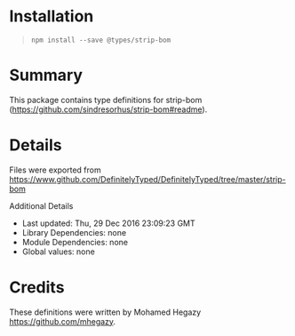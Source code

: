 # Installation
> `npm install --save @types/strip-bom`

# Summary
This package contains type definitions for strip-bom (https://github.com/sindresorhus/strip-bom#readme).

# Details
Files were exported from https://www.github.com/DefinitelyTyped/DefinitelyTyped/tree/master/strip-bom

Additional Details
 * Last updated: Thu, 29 Dec 2016 23:09:23 GMT
 * Library Dependencies: none
 * Module Dependencies: none
 * Global values: none

# Credits
These definitions were written by Mohamed Hegazy <https://github.com/mhegazy>.
